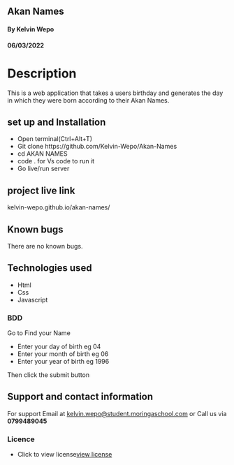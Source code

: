 ##  Akan Names
#### By **Kelvin Wepo**
#### 06/03/2022

# Description
This is a web application that takes a users birthday and generates the day in which they were born according to their Akan Names.
## set up and Installation
<ul>
<li>Open terminal(Ctrl+Alt+T)</li>
<li>Git clone https://github.com/Kelvin-Wepo/Akan-Names</li>
<li> cd AKAN NAMES</li>
<li> code . for Vs code to run it </li>
<li>Go live/run server</li>
 </ul>

## project live link
<a>kelvin-wepo.github.io/akan-names/</a>

## Known bugs
There are no known bugs.

 ## Technologies used
 <ul>
 <li> Html</li>
 <li>  Css</li>
 <li>Javascript</li>
 </ul>

### BDD
Go to Find your Name
<ul>
<li>Enter your day of birth eg 04</li>
<li> Enter your month of birth eg 06 </li>
<li>Enter your year of birth eg 1996</li>
</ul>
Then click the submit button

## Support and contact information

For support Email at kelvin.wepo@student.moringaschool.com
or Call us via **0799489045**

### Licence
* Click to view license[view license](LICENSE)
